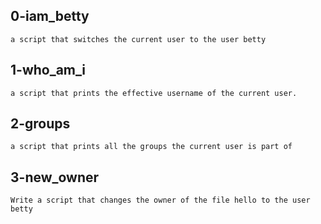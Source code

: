 ## 0-iam_betty
	a script that switches the current user to the user betty

## 1-who_am_i
	a script that prints the effective username of the current user.

## 2-groups
	a script that prints all the groups the current user is part of

## 3-new_owner
	Write a script that changes the owner of the file hello to the user betty
